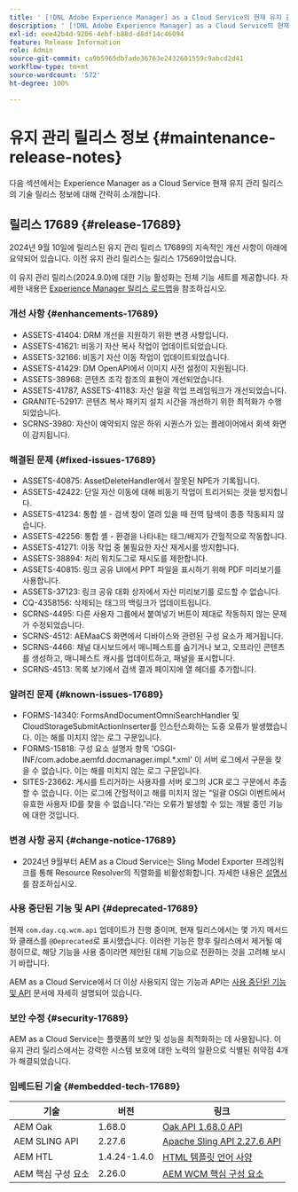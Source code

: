 ```yaml
---
title: ' [!DNL Adobe Experience Manager] as a Cloud Service의 현재 유지 관리 릴리스 정보입니다.'
description: ' [!DNL Adobe Experience Manager] as a Cloud Service의 현재 유지 관리 릴리스 정보입니다.'
exl-id: eee42b4d-9206-4ebf-b88d-d8df14c46094
feature: Release Information
role: Admin
source-git-commit: ca9b5965dbfade36763e2432601559c9abcd2d41
workflow-type: tm+mt
source-wordcount: '572'
ht-degree: 100%

---
```



# 유지 관리 릴리스 정보 {#maintenance-release-notes}

다음 섹션에서는 Experience Manager as a Cloud Service 현재 유지 관리 릴리스의 기술 릴리스 정보에 대해 간략히 소개합니다.

## 릴리스 17689 {#release-17689}

2024년 9월 10일에 릴리스된 유지 관리 릴리스 17689의 지속적인 개선 사항이 아래에 요약되어 있습니다. 이전 유지 관리 릴리스는 릴리스 17569이었습니다.

이 유지 관리 릴리스(2024.9.0)에 대한 기능 활성화는 전체 기능 세트를 제공합니다. 자세한 내용은 [Experience Manager 릴리스 로드맵](https://experienceleague.adobe.com/ko/docs/experience-manager-release-information/aem-release-updates/update-releases-roadmap)을 참조하십시오.

### 개선 사항 {#enhancements-17689}

* ASSETS-41404: DRM 개선을 지원하기 위한 변경 사항입니다.
* ASSETS-41621: 비동기 자산 복사 작업이 업데이트되었습니다.
* ASSETS-32166: 비동기 자산 이동 작업이 업데이트되었습니다.
* ASSETS-41429: DM OpenAPI에서 이미지 사전 설정이 지원됩니다.
* ASSETS-38968: 콘텐츠 조각 참조의 표현이 개선되었습니다.
* ASSETS-41787, ASSETS-41183: 자산 일괄 작업 프레임워크가 개선되었습니다.
* GRANITE-52917: 콘텐츠 복사 패키지 설치 시간을 개선하기 위한 최적화가 수행되었습니다.
* SCRNS-3980: 자산이 예약되지 않은 하위 시퀀스가 있는 플레이어에서 회색 화면이 감지됩니다.

### 해결된 문제 {#fixed-issues-17689}

* ASSETS-40875: AssetDeleteHandler에서 잘못된 NPE가 기록됩니다.
* ASSETS-42422: 단일 자산 이동에 대해 비동기 작업이 트리거되는 것을 방지합니다.
* ASSETS-41234: 통합 셸 - 검색 창이 열려 있을 때 전역 탐색이 종종 작동되지 않습니다.
* ASSETS-42256: 통합 셸 - 환경을 나타내는 태그/배지가 간헐적으로 작동합니다.
* ASSETS-41271: 이동 작업 중 불필요한 자산 재게시를 방지합니다.
* ASSETS-38894: 처리 워치도그로 재시도를 제한합니다.
* ASSETS-40815: 링크 공유 UI에서 PPT 파일을 표시하기 위해 PDF 미리보기를 사용합니다.
* ASSETS-37123: 링크 공유 대화 상자에서 자산 미리보기를 로드할 수 없습니다.
* CQ-4358156: 삭제되는 태그의 백링크가 업데이트됩니다.
* SCRNS-4495: 다른 사용자 그룹에서 붙여넣기 버튼이 제대로 작동하지 않는 문제가 수정되었습니다.
* SCRNS-4512: AEMaaCS 화면에서 디바이스와 관련된 구성 요소가 제거됩니다.
* SCRNS-4466: 채널 대시보드에서 매니페스트를 숨기거나 보고, 오프라인 콘텐츠를 생성하고, 매니페스트 캐시를 업데이트하고, 패널을 표시합니다.
* SCRNS-4513: 목록 보기에서 검색 결과 페이지에 열 헤더를 추가합니다.

### 알려진 문제 {#known-issues-17689}

* FORMS-14340: FormsAndDocumentOmniSearchHandler 및 CloudStorageSubmitActionInserter를 인스턴스화하는 도중 오류가 발생했습니다. 이는 해를 미치지 않는 로그 구문입니다.
* FORMS-15818: 구성 요소 설명자 항목 &#39;OSGI-INF/com.adobe.aemfd.docmanager.impl.*.xml&#39; 이 서버 로그에서 구문을 찾을 수 없습니다. 이는 해를 미치지 않는 로그 구문입니다.
* SITES-23662: 게시를 트리거하는 사용자를 서버 로그의 JCR 로그 구문에서 추출할 수 없습니다. 이는 로그에 간헐적이고 해를 미치지 않는 “일괄 OSGI 이벤트에서 유효한 사용자 ID를 찾을 수 없습니다.”라는 오류가 발생할 수 있는 개발 중인 기능에 대한 것입니다.

### 변경 사항 공지 {#change-notice-17689}

* 2024년 9월부터 AEM as a Cloud Service는 Sling Model Exporter 프레임워크를 통해 Resource Resolver의 직렬화를 비활성화합니다. 자세한 내용은 [설명서](/help/implementing/developing/hybrid/disallow-the-serialization-of-resourceresolvers-via-sling-model-exporter.md)를 참조하십시오.

### 사용 중단된 기능 및 API {#deprecated-17689}

현재 `com.day.cq.wcm.api` 업데이트가 진행 중이며, 현재 릴리스에서는 몇 가지 메서드와 클래스를 `@Deprecated`로 표시했습니다. 이러한 기능은 향후 릴리스에서 제거될 예정이므로, 해당 기능을 사용 중이라면 제안된 대체 기능으로 전환하는 것을 고려해 보시기 바랍니다.

AEM as a Cloud Service에서 더 이상 사용되지 않는 기능과 API는 [사용 중단된 기능 및 API](/help/release-notes/deprecated-removed-features.md) 문서에 자세히 설명되어 있습니다.

### 보안 수정 {#security-17689}

AEM as a Cloud Service는 플랫폼의 보안 및 성능을 최적화하는 데 사용됩니다. 이 유지 관리 릴리스에서는 강력한 시스템 보호에 대한 노력의 일환으로 식별된 취약점 4개가 해결되었습니다.

### 임베드된 기술 {#embedded-tech-17689}

| 기술 | 버전 | 링크 |
|---|---|---|
| AEM Oak | 1.68.0 | [Oak API 1.68.0 API](https://www.javadoc.io/doc/org.apache.jackrabbit/oak-api/1.68.0/index.html) |
| AEM SLING API | 2.27.6 | [Apache Sling API 2.27.6 API](https://www.javadoc.io/doc/org.apache.sling/org.apache.sling.api/latest/index.html) |
| AEM HTL | 1.4.24-1.4.0 | [HTML 템플릿 언어 사양](https://github.com/adobe/htl-spec) |
| AEM 핵심 구성 요소 | 2.26.0 | [AEM WCM 핵심 구성 요소](https://github.com/adobe/aem-core-wcm-components) |
